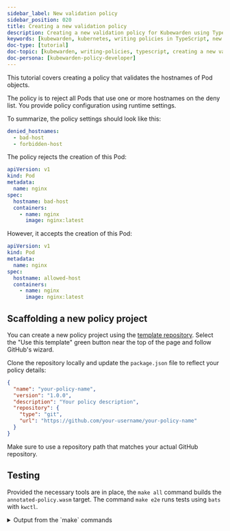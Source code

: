 ```yaml
---
sidebar_label: New validation policy
sidebar_position: 020
title: Creating a new validation policy
description: Creating a new validation policy for Kubewarden using TypeScript.
keywords: [kubewarden, kubernetes, writing policies in TypeScript, new validation policy]
doc-type: [tutorial]
doc-topic: [kubewarden, writing-policies, typescript, creating a new validation policy]
doc-persona: [kubewarden-policy-developer]
---
```


<head>
  <link rel="canonical" href="https://docs.kubewarden.io/tutorials/writing-policies/typescript/scaffold"/>
</head>

This tutorial covers creating a policy that validates the hostnames of Pod objects.

The policy is to reject all Pods that use one or more hostnames on the deny list.
You provide policy configuration using runtime settings.

To summarize, the policy settings should look like this:

```yaml
denied_hostnames:
  - bad-host
  - forbidden-host
```

The policy rejects the creation of this Pod:

```yaml
apiVersion: v1
kind: Pod
metadata:
  name: nginx
spec:
  hostname: bad-host
  containers:
    - name: nginx
      image: nginx:latest
```

However, it accepts the creation of this Pod:

```yaml
apiVersion: v1
kind: Pod
metadata:
  name: nginx
spec:
  hostname: allowed-host
  containers:
    - name: nginx
      image: nginx:latest
```

## Scaffolding a new policy project

You can create a new policy project using the [template repository](https://github.com/kubewarden/js-policy-template). Select the "Use this template" green button near the top of the page and follow GitHub's wizard.

Clone the repository locally and update the `package.json` file to reflect your policy details:

```json
{
  "name": "your-policy-name",
  "version": "1.0.0",
  "description": "Your policy description",
  "repository": {
    "type": "git",
    "url": "https://github.com/your-username/your-policy-name"
  }
}
```

Make sure to use a repository path that matches your actual GitHub repository.

## Testing

Provided the necessary tools are in place, the `make all` command builds the `annotated-policy.wasm` target. The command `make e2e` runs tests using `bats` with `kwctl`.

<details>
<summary>Output from the `make` commands</summary>

```console
make all
npx webpack --config webpack.config.cjs
asset bundled.js 5.52 KiB [compared for emit] [minimized] (name: main)
asset types.d.ts 430 bytes [compared for emit]
asset index.d.ts 11 bytes [compared for emit]
./src/index.ts 3.84 KiB [built] [code generated]
./node_modules/kubewarden-policy-sdk/dist/bundle.js 3.85 KiB [built] [code generated]
webpack 5.101.3 compiled successfully in 2280 ms
npm install

up to date, audited 400 packages in 2s

58 packages are looking for funding
  run `npm fund` for details

found 0 vulnerabilities
```

```console
make e2e
npx webpack --config webpack.config.cjs
asset bundled.js 5.52 KiB [compared for emit] [minimized] (name: main)
asset types.d.ts 430 bytes [compared for emit]
asset index.d.ts 11 bytes [compared for emit]
./src/index.ts 3.84 KiB [built] [code generated]
./node_modules/kubewarden-policy-sdk/dist/bundle.js 3.85 KiB [built] [code generated]
webpack 5.101.3 compiled successfully in 1909 ms
bats e2e.bats
e2e.bats
 ✓ reject because hostname is on the deny list
 ✓ accept because hostname is not on the deny list
 ✓ accept because the deny list is empty
 ✓ accept because pod has no hostname set
 ✓ accept non-pod resources

5 tests, 0 failures
```

</details>

